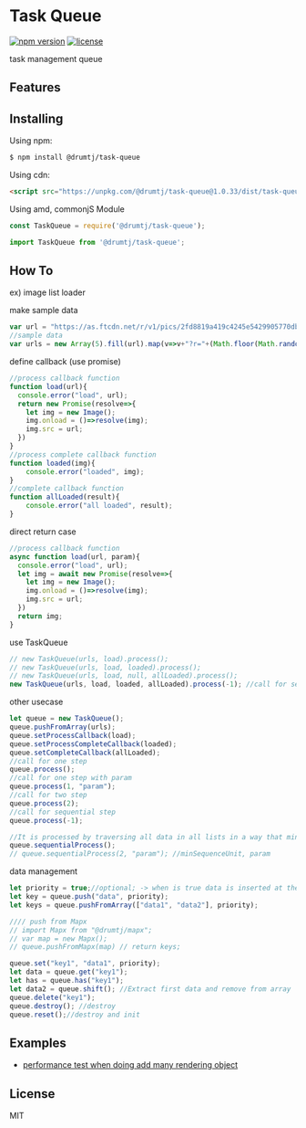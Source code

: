 # Task Queue

[![npm version](https://img.shields.io/npm/v/@drumtj/task-queue.svg?style=flat)](https://www.npmjs.com/package/@drumtj/task-queue)
[![license](https://img.shields.io/npm/l/@drumtj/task-queue.svg)](#)

task management queue

## Features



## Installing

Using npm:

```bash
$ npm install @drumtj/task-queue
```

Using cdn:

```html
<script src="https://unpkg.com/@drumtj/task-queue@1.0.33/dist/task-queue.js"></script>
```

Using amd, commonjS Module

```js
const TaskQueue = require('@drumtj/task-queue');
```

```js
import TaskQueue from '@drumtj/task-queue';
```

## How To
ex) image list loader

make sample data
```js
var url = "https://as.ftcdn.net/r/v1/pics/2fd8819a419c4245e5429905770db4b570661f48/home/discover_collections/Images.jpg";
//sample data
var urls = new Array(5).fill(url).map(v=>v+"?r="+(Math.floor(Math.random()*10000)));
```

define callback (use promise)
```js
//process callback function
function load(url){
  console.error("load", url);
  return new Promise(resolve=>{
    let img = new Image();
    img.onload = ()=>resolve(img);
    img.src = url;
  })
}
//process complete callback function
function loaded(img){
	console.error("loaded", img);
}
//complete callback function
function allLoaded(result){
	console.error("all loaded", result);
}
```

direct return case
```js
//process callback function
async function load(url, param){  
  console.error("load", url);
  let img = await new Promise(resolve=>{
    let img = new Image();
    img.onload = ()=>resolve(img);
    img.src = url;
  })
  return img;
}
```


use TaskQueue
```js
// new TaskQueue(urls, load).process();
// new TaskQueue(urls, load, loaded).process();
// new TaskQueue(urls, load, null, allLoaded).process();
new TaskQueue(urls, load, loaded, allLoaded).process(-1); //call for sequencable
```

other usecase
```js
let queue = new TaskQueue();
queue.pushFromArray(urls);
queue.setProcessCallback(load);
queue.setProcessCompleteCallback(loaded);
queue.setCompleteCallback(allLoaded);
//call for one step
queue.process();
//call for one step with param
queue.process(1, "param");
//call for two step
queue.process(2);
//call for sequential step
queue.process(-1);

//It is processed by traversing all data in all lists in a way that minimizes CPU locks.
queue.sequentialProcess();
// queue.sequentialProcess(2, "param"); //minSequenceUnit, param
```

data management
```js
let priority = true;//optional; -> when is true data is inserted at the beginning of the internal queue
let key = queue.push("data", priority);
let keys = queue.pushFromArray(["data1", "data2"], priority);

//// push from Mapx
// import Mapx from "@drumtj/mapx";
// var map = new Mapx();
// queue.pushFromMapx(map) // return keys;

queue.set("key1", "data1", priority);
let data = queue.get("key1");
let has = queue.has("key1");
let data2 = queue.shift(); //Extract first data and remove from array
queue.delete("key1");
queue.destroy(); //destroy
queue.reset();//destroy and init
```


## Examples
- [performance test when doing add many rendering object](https://codepen.io/taejin-kim/pen/VoBWZv)

## License

MIT
